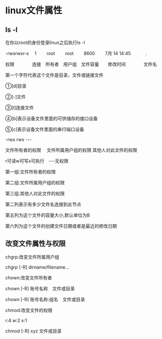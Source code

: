# linux文件属性

## ls -l

在你以root的身份登录linux之后执行ls -l

-rwxrwxr-x 　1　 　root 　　root 　　8600 　　7月  14 14:45　　 　.

权限　　　　连接　所有者　用户组　文件容量　　修改时间　　　　文件名

第一个字符代表这个文件是目录，文件或链接文件

①[d]目录

②[-]文件

③[l]连接文件

④[b]表示设备文件里面的可供储存的接口设备

⑤[c]表示设备文件里面的串行端口设备

-rwx 					rwx 					---

文件所有者的权限	　文件所属用户组的权限	其他人对此文件的权限

r可读w可写x可执行　---无权限

第一组:文件所有者的权限

第二组:文件所属用户组的权限

第三组:其他人对此文件的权限

第二列表示有多少文件名连接到此节点

第五列为这个文件的容量大小,默认单位为B

第六列为这个文件的创建文件日期或者是最近的修改日期

## 改变文件属性与权限

chgrp:改变文件所属用户组

chgrp [-R] dirname/filename...

chown:改变文件所有者

chown [-R] 账号名称　文件或目录

chown [-R] 账号名称:组名　文件或目录

chmod:改变文件的权限

r:4 w:2 x:1

chmod [-R] xyz 文件或目录